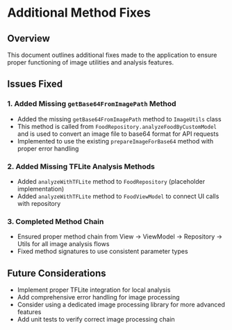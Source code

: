 # Additional Method Fixes

## Overview
This document outlines additional fixes made to the application to ensure proper functioning of image utilities and analysis features.

## Issues Fixed

### 1. Added Missing `getBase64FromImagePath` Method
- Added the missing `getBase64FromImagePath` method to `ImageUtils` class
- This method is called from `FoodRepository.analyzeFoodByCustomModel` and is used to convert an image file to base64 format for API requests
- Implemented to use the existing `prepareImageForBase64` method with proper error handling

### 2. Added Missing TFLite Analysis Methods
- Added `analyzeWithTFLite` method to `FoodRepository` (placeholder implementation)
- Added `analyzeWithTFLite` method to `FoodViewModel` to connect UI calls with repository

### 3. Completed Method Chain
- Ensured proper method chain from View → ViewModel → Repository → Utils for all image analysis flows
- Fixed method signatures to use consistent parameter types

## Future Considerations
- Implement proper TFLite integration for local analysis
- Add comprehensive error handling for image processing
- Consider using a dedicated image processing library for more advanced features
- Add unit tests to verify correct image processing chain

